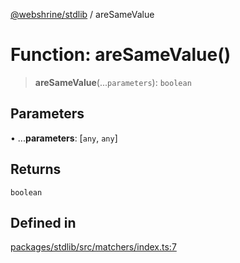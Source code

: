 [@webshrine/stdlib](../globals.md) / areSameValue

# Function: areSameValue()

> **areSameValue**(...`parameters`): `boolean`

## Parameters

• ...**parameters**: [`any`, `any`]

## Returns

`boolean`

## Defined in

[packages/stdlib/src/matchers/index.ts:7](https://github.com/webshrine/webshrine/blob/8cedc3f2efca3108f17475a5ce8404715d0d24a5/packages/stdlib/src/matchers/index.ts#L7)
